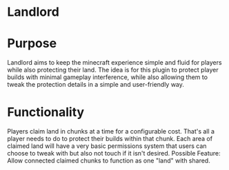 Landlord
========

Purpose
========
Landlord aims to keep the minecraft experience simple and fluid for players while also protecting their land. The idea is for this plugin to protect player builds with minimal gameplay interference, while also allowing them to tweak the protection details in a simple and user-friendly way.

Functionality
===============
Players claim land in chunks at a time for a configurable cost. That's all a player needs to do to protect their builds within that chunk. Each area of claimed land will have a very basic permissions system that users can choose to tweak with but also not touch if it isn't desired. Possible Feature: Allow connected claimed chunks to function as one "land" with shared.
